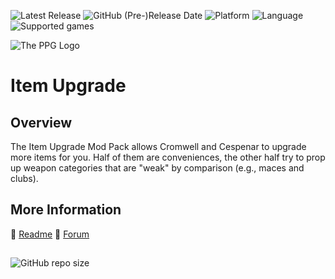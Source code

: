 ![Latest Release](https://img.shields.io/github/v/release/Pocket-Plane-Group/Item_Upgrade?include_prereleases&color=blue) 
![GitHub (Pre-)Release Date](https://img.shields.io/github/release-date-pre/Pocket-Plane-Group/Item_Upgrade?color=gold)
![Platform](https://img.shields.io/static/v1?label=platform&message=windows%20%7C%20macOS%20%7C%20linux%20%7C%20Project%20Infinity&color=informational)
![Language](https://img.shields.io/static/v1?label=language&message=English%20%7C%20French%20%7C%20German%20%7C%20Korean%20%7C%20Polish%20%7C%20Russian%20%7C%20Spanish&color=limegreen)
![Supported games](https://img.shields.io/static/v1?label=supported%20games&message=BG2%20%7C%20BGT%20%7C%20BG2EE%20%7C%20EET&color=dodgerblue)

![The PPG Logo](https://avatars.githubusercontent.com/u/59457396)

# Item Upgrade

## Overview

The Item Upgrade Mod Pack allows Cromwell and Cespenar to upgrade more items for you. Half of them are conveniences, the other half try to prop up weapon categories that are "weak" by comparison (e.g., maces and clubs).

## More Information

:page_facing_up: [Readme](https://raw.githubusercontent.com/Pocket-Plane-Group/Item_Upgrade/master/itemupgrade/readme-itemupgrades.txt)
:page_facing_up: [Forum](http://forums.pocketplane.net/index.php/board,43.0.html) 

## 

![GitHub repo size](https://img.shields.io/github/repo-size/Pocket-Plane-Group/Item_Upgrade?style=plastic&label=repo%20size)
